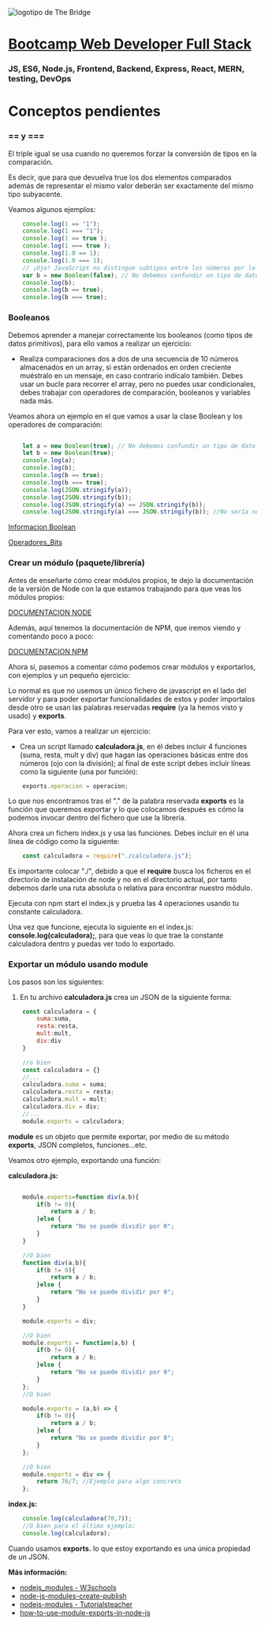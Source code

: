 ![logotipo de The Bridge](https://user-images.githubusercontent.com/27650532/77754601-e8365180-702b-11ea-8bed-5bc14a43f869.png  "logotipo de The Bridge")


# [Bootcamp Web Developer Full Stack](https://www.thebridge.tech/bootcamps/bootcamp-fullstack-developer/)
### JS, ES6, Node.js, Frontend, Backend, Express, React, MERN, testing, DevOps

# Conceptos pendientes

### == y === 
El triple igual se usa cuando no queremos forzar la conversión de tipos en la comparación.

Es decir, que para que devuelva true los dos elementos comparados además de representar el mismo valor deberán ser exactamente del mismo tipo subyacente.

Veamos algunos ejemplos: 

```javascript
    console.log(1 == "1");
    console.log(1 === "1");
    console.log(1 == true );
    console.log(1 === true );
    console.log(1.0 == 1);
    console.log(1.0 === 1);
    // ¡Ojo! JavaScript no distingue subtipos entre los números por lo que ambos son numéricos y por lo tanto del mismo tipo.
    var b = new Boolean(false); // No debemos confundir un tipo de dato primitivo con un objeto
    console.log(b);
    console.log(b == true); 
    console.log(b === true);
```

### Booleanos
Debemos aprender a manejar correctamente los booleanos (como tipos de datos primitivos), para ello vamos a realizar un ejercicio: 

- Realiza comparaciones dos a dos de una secuencia de 10 números almacenados en un array, si están ordenados en orden creciente muéstralo en un mensaje, en caso contrario indícalo también. Debes usar un bucle para recorrer el array, pero no puedes usar condicionales, debes trabajar con operadores de comparación, booleanos y variables nada más.

Veamos ahora un ejemplo en el que vamos a usar la clase Boolean y los operadores de comparación:

```javascript

    let a = new Boolean(true); // No debemos confundir un tipo de dato primitivo con un objeto
    let b = new Boolean(true);
    console.log(a);
    console.log(b);
    console.log(b == true); 
    console.log(b === true);
    console.log(JSON.stringify(a));
    console.log(JSON.stringify(b));
    console.log(JSON.stringify(a) == JSON.stringify(b));
    console.log(JSON.stringify(a) === JSON.stringify(b)); //No sería necesario, el método devuelve el mismo tipo en los dos casos

```

[Informacion Boolean](https://developer.mozilla.org/es/docs/Web/JavaScript/Reference/Global_Objects/Boolean)

[Operadores_Bits](https://www.etnassoft.com/2012/06/06/operadores-bitwise-en-javascript/)

### Crear un módulo (paquete/librería)

Antes de enseñarte cómo crear módulos propios, te dejo la documentación de la versión de Node con la que estamos trabajando para que veas los módulos propios:

[DOCUMENTACION NODE](https://nodejs.org/dist/latest-v16.x/docs/api/)

Además, aquí tenemos la documentación de NPM, que iremos viendo y comentando poco a poco: 

[DOCUMENTACION NPM](https://docs.npmjs.com/)

Ahora sí, pasemos a comentar cómo podemos crear módulos y exportarlos, con ejemplos y un pequeño ejercicio: 

Lo normal es que no usemos un único fichero de javascript en el lado del servidor y para poder exportar funcionalidades de estos y poder importalos desde otro se usan las palabras reservadas **require** (ya la hemos visto y usado) y **exports**.

Para ver esto, vamos a realizar un ejercicio: 
- Crea un script llamado **calculadora.js**, en él debes incluir 4 funciones (suma, resta, mult y div) que hagan las operaciones básicas entre dos números (ojo con la división); al final de este script debes incluir líneas como la siguiente (una por función): 

```javascript
    exports.operacion = operacion;
```
Lo que nos encontramos tras el "." de la palabra reservada **exports** es la función que queremos exportar y lo que colocamos después es cómo la podemos invocar dentro del fichero que use la librería.

Ahora crea un fichero index.js y usa las funciones. Debes incluír en él una línea de código como la siguiente:

```javascript
    const calculadora = require("./calculadora.js");
```
Es importante colocar "./", debido a que el **require** busca los ficheros en el directorio de instalación de node y no en el directorio actual, por tanto debemos darle una ruta absoluta o relativa para encontrar nuestro módulo.

Ejecuta con npm start el index.js y prueba las 4 operaciones usando tu constante calculadora.

Una vez que funcione, ejecuta lo siguiente en el index.js: **console.log(calculadora);**, para que veas lo que trae la constante calculadora dentro y puedas ver todo lo exportado.

### Exportar un módulo usando module
Los pasos son los siguientes: 

1. En tu archivo **calculadora.js** crea un JSON de la siguiente forma: 

```javascript
    const calculadora = {
        suma:suma,
        resta:resta,
        mult:mult,
        div:div
    }

    //o bien 
    const calculadora = {}
    //...
    calculadora.suma = suma;
    calculadora.resta = resta;
    calculadora.mult = mult;
    calculadora.div = div;
    //...
    module.exports = calculadora;

```
**module** es un objeto que permite exportar, por medio de su método **exports**, JSON completos, funciones...etc. 

Veamos otro ejemplo, exportando una función: 

**calculadora.js:**
```javascript

    module.exports=function div(a,b){
        if(b != 0){
            return a / b;
        }else {
            return "No se puede dividir por 0";
        }
    }

    //O bien 
    function div(a,b){
        if(b != 0){
            return a / b;
        }else {
            return "No se puede dividir por 0";
        }
    }

    module.exports = div;

    //O bien
    module.exports = function(a,b) {
        if(b != 0){
            return a / b;
        }else {
            return "No se puede dividir por 0";
        }
    };
    //O bien

    module.exports = (a,b) => {
        if(b != 0){
            return a / b;
        }else {
            return "No se puede dividir por 0";
        }
    };

    //O bien 
    module.exports = div => {
        return 70/7; //Ejemplo para algo concreto
    };

```
**index.js:**
```javascript
    console.log(calculadora(70,7));
    //O bien para el último ejemplo: 
    console.log(calculadora);

```

Cuando usamos **exports.** lo que estoy exportando es una única propiedad de un JSON.

**Más información:**
- [nodejs_modules - W3schools](https://www.w3schools.com/nodejs/nodejs_modules.asp)
- [node-js-modules-create-publish](https://guru99.es/node-js-modules-create-publish/)
- [nodejs-modules - Tutorialsteacher](https://www.tutorialsteacher.com/nodejs/nodejs-modules)
- [how-to-use-module-exports-in-node-js](https://stackabuse.com/how-to-use-module-exports-in-node-js/)

